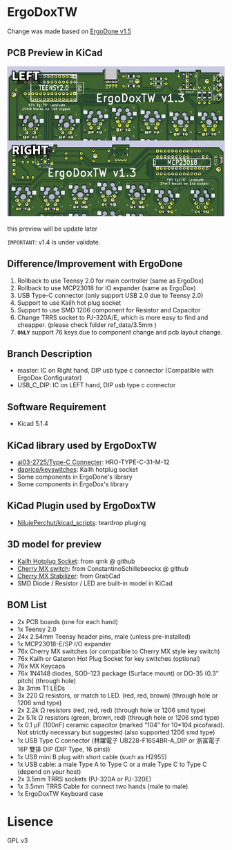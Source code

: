 # ErgoDoxTW
Change was made based on [ErgoDone v1.5](https://github.com/ktec-hq/ErgoDone/commit/091d1d12327a9dc95b3b4be09c8e6d85ce0d4d30)  

## PCB Preview in KiCad
![pcb preview](https://raw.githubusercontent.com/Keyman-Taiwan/ErgoDoxTW/master/pcb_preview.png)

this preview will be update later

`IMPORTANT`: v1.4 is under validate.

## Difference/Improvement with ErgoDone
1. Rollback to use Teensy 2.0 for main controller (same as ErgoDox)
2. Rollback to use MCP23018 for IO expander (same as ErgoDox)
3. USB Type-C connector (only support USB 2.0 due to Teensy 2.0)
4. Support to use Kailh hot plug socket
5. Support to use SMD 1206 component for Resistor and Capacitor
6. Change TRRS socket to PJ-320A/E, which is more easy to find and cheapper. (please check folder ref_data/3.5mm
)
7. **`ONLY`** support 76 keys due to component change and pcb layout change.

## Branch Description
* master: IC on Right hand, DIP usb type c connector (Compatible with ErgoDox Configurator)
* USB_C_DIP: IC on LEFT hand, DIP usb type c connector

## Software Requirement
* Kicad 5.1.4

## KiCad library used by ErgoDoxTW
* [ai03-2725/Type-C Connecter](https://github.com/ai03-2725/Type-C.pretty): HRO-TYPE-C-31-M-12
* [daprice/keyswitches](https://github.com/daprice/keyswitches.pretty): Kailh hotplug socket
* Some components in ErgoDone's library
* Some components in ErgoDox's library

## KiCad Plugin used by ErgoDoxTW
* [NilujePerchut/kicad_scripts](https://github.com/NilujePerchut/kicad_scripts): teardrop pluging

## 3D model for preview
* [Kailh Hotplug Socket](https://github.com/qmk/qmk_hardware/tree/master/components): from qmk @ github
* [Cherry MX switch](https://github.com/ConstantinoSchillebeeckx/cherry-mx-switch): from ConstantinoSchillebeeckx @ github
* [Cherry MX Stabilizer](https://grabcad.com/library/cherry-mx-stabilizer-mx-1): from GrabCad
* SMD Diode / Resistor / LED are built-in model in KiCad

## BOM List
* 2x PCB boards (one for each hand)
* 1x Teensy 2.0
* 24x 2.54mm Teensy header pins, male (unless pre-installed)
* 1x MCP23018-E/SP I/O expander
* 76x Cherry MX switches (or compatible to Cherry MX style key switch)
* 76x Kailh or Gateron Hot Plug Socket for key switches (optional)
* 76x MX Keycaps
* 76x 1N4148 diodes, SOD-123 package (Surface mount) or DO-35 (0.3” pitch) (through hole)
* 3x 3mm T1 LEDs
* 3x 220 Ω resistors, or match to LED. (red, red, brown) (through hole or 1206 smd type)
* 2x 2.2k Ω resistors (red, red, red) (through hole or 1206 smd type)
* 2x 5.1k Ω resistors (green, brown, red) (through hole or 1206 smd type)
* 1x 0.1 μF (100nF) ceramic capacitor (marked “104” for 10*104 picofarad). Not strictly necessary but suggested (also supported 1206 smd type)
* 1x USB Type C connector (林躍電子 UB228-F16S4BR-A_DIP or 浙富電子 16P 雙排 DIP (DIP Type, 16 pins))
* 1x USB mini B plug with short cable (such as H2955)
* 1x USB cable: a male Type A to Type C or a male Type C to Type C (depend on your host)
* 2x 3.5mm TRRS sockets (PJ-320A or PJ-320E)
* 1x 3.5mm TRRS Cable for connect two hands (male to male)
* 1x ErgoDoxTW Keyboard case

# Lisence
GPL v3
